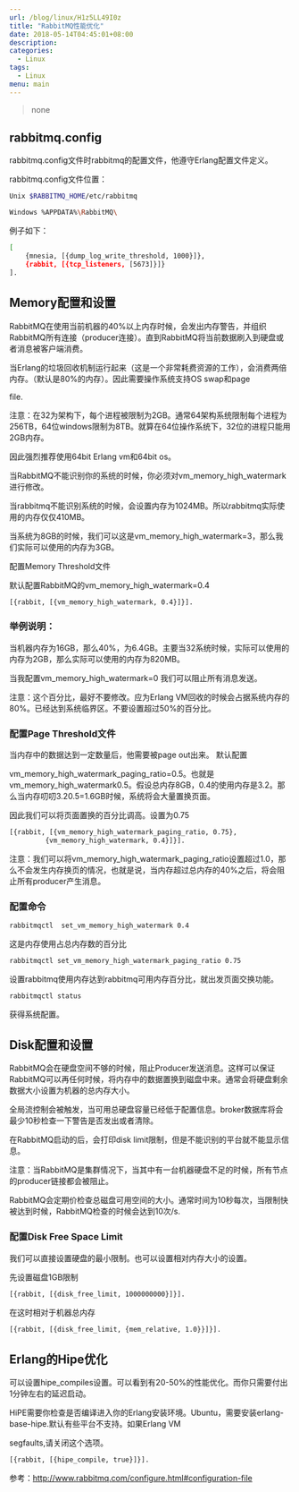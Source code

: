 ```yaml
---
url: /blog/linux/H1z5LL49I0z
title: "RabbitMQ性能优化"
date: 2018-05-14T04:45:01+08:00
description:
categories:
  - Linux
tags:
  - Linux
menu: main
---
```


> none

## rabbitmq.config

rabbitmq.config文件时rabbitmq的配置文件，他遵守Erlang配置文件定义。

rabbitmq.config文件位置：

```bash
Unix $RABBITMQ_HOME/etc/rabbitmq

Windows %APPDATA%\RabbitMQ\

```

例子如下：

```bash
[
    {mnesia, [{dump_log_write_threshold, 1000}]},
    {rabbit, [{tcp_listeners, [5673]}]}
].

```

## Memory配置和设置

RabbitMQ在使用当前机器的40%以上内存时候，会发出内存警告，并组织RabbitMQ所有连接（producer连接）。直到RabbitMQ将当前数据刷入到硬盘或者消息被客户端消费。

当Erlang的垃圾回收机制运行起来（这是一个非常耗费资源的工作），会消费两倍内存。（默认是80%的内存）。因此需要操作系统支持OS swap和page

file.

注意：在32为架构下，每个进程被限制为2GB。通常64架构系统限制每个进程为256TB，64位windows限制为8TB。就算在64位操作系统下，32位的进程只能用2GB内存。

因此强烈推荐使用64bit Erlang vm和64bit os。

当RabbitMQ不能识别你的系统的时候，你必须对vm_memory_high_watermark进行修改。

当rabbitmq不能识别系统的时候，会设置内存为1024MB。所以rabbitmq实际使用的内存仅仅410MB。

当系统为8GB的时候，我们可以这是vm_memory_high_watermark=3，那么我们实际可以使用的内存为3GB。

配置Memory Threshold文件

默认配置RabbitMQ的vm_memory_high_watermark=0.4

```bash
[{rabbit, [{vm_memory_high_watermark, 0.4}]}].

```

### 举例说明：

当机器内存为16GB，那么40%，为6.4GB。主要当32系统时候，实际可以使用的内存为2GB，那么实际可以使用的内存为820MB。

当我配置vm_memory_high_watermark=0 我们可以阻止所有消息发送。

注意：这个百分比，最好不要修改。应为Erlang VM回收的时候会占据系统内存的80%。已经达到系统临界区。不要设置超过50%的百分比。

### 配置Page Threshold文件

当内存中的数据达到一定数量后，他需要被page out出来。 默认配置

vm_memory_high_watermark_paging_ratio=0.5。也就是vm_memory_high_watermark0.5。假设总内存8GB，0.4的使用内存是3.2。那么当内存叨叨3.20.5=1.6GB时候，系统将会大量置换页面。

因此我们可以将页面置换的百分比调高。设置为0.75

```bash
[{rabbit, [{vm_memory_high_watermark_paging_ratio, 0.75},
         {vm_memory_high_watermark, 0.4}]}].

```

注意：我们可以将vm_memory_high_watermark_paging_ratio设置超过1.0，那么不会发生内存换页的情况，也就是说，当内存超过总内存的40%之后，将会阻止所有producer产生消息。

### 配置命令

```bash
rabbitmqctl  set_vm_memory_high_watermark 0.4

```

这是内存使用占总内存数的百分比

```bash
rabbitmqctl set_vm_memory_high_watermark_paging_ratio 0.75

```

设置rabbitmq使用内存达到rabbitmq可用内存百分比，就出发页面交换功能。

```bash
rabbitmqctl status

```

获得系统配置。

## Disk配置和设置

RabbitMQ会在硬盘空间不够的时候，阻止Producer发送消息。这样可以保证RabbitMQ可以再任何时候，将内存中的数据置换到磁盘中来。通常会将硬盘剩余数据大小设置为机器的总内存大小。

全局流控制会被触发，当可用总硬盘容量已经低于配置信息。broker数据库将会最少10秒检查一下警告是否发出或者清除。

在RabbitMQ启动的后，会打印disk limit限制，但是不能识别的平台就不能显示信息。

注意：当RabbitMQ是集群情况下，当其中有一台机器硬盘不足的时候，所有节点的producer链接都会被阻止。

RabbitMQ会定期价检查总磁盘可用空间的大小。通常时间为10秒每次，当限制快被达到时候，RabbitMQ检查的时候会达到10次/s.

### 配置Disk Free Space Limit

我们可以直接设置硬盘的最小限制。也可以设置相对内存大小的设置。

先设置磁盘1GB限制

```bash
[{rabbit, [{disk_free_limit, 1000000000}]}].

```

在这时相对于机器总内存

```bash
[{rabbit, [{disk_free_limit, {mem_relative, 1.0}}]}].

```

## Erlang的Hipe优化

可以设置hipe_compiles设置。可以看到有20-50%的性能优化。而你只需要付出1分钟左右的延迟启动。

HiPE需要你检查是否编译进入你的Erlang安装环境。Ubuntu，需要安装erlang-base-hipe.默认有些平台不支持。如果Erlang VM

segfaults,请关闭这个选项。

```bash
[{rabbit, [{hipe_compile, true}]}].

```

参考：http://www.rabbitmq.com/configure.html#configuration-file